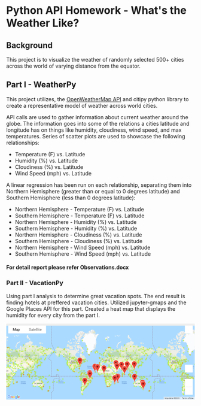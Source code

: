 # Python API Homework - What's the Weather Like?

## Background

This project is to visualize the weather of randomly selected 500+ cities across the world of varying distance from the equator.

## Part I - WeatherPy

This project utilizes, the [OpenWeatherMap API](https://openweathermap.org/api) and citipy python library to create a representative model of weather across world cities. 

API calls are used to gather information about current weather around the globe. 
The information goes into some of the relations a cities latitude and longitude has on things like humidity, cloudiness, wind speed, and max temperatures. Series of scatter plots are used to showcase the following relationships:

* Temperature (F) vs. Latitude
* Humidity (%) vs. Latitude
* Cloudiness (%) vs. Latitude
* Wind Speed (mph) vs. Latitude

A linear regression has been run on each relationship, separating them into Northern Hemisphere (greater than or equal to 0 degrees latitude) and Southern Hemisphere (less than 0 degrees latitude):

* Northern Hemisphere - Temperature (F) vs. Latitude
* Southern Hemisphere - Temperature (F) vs. Latitude
* Northern Hemisphere - Humidity (%) vs. Latitude
* Southern Hemisphere - Humidity (%) vs. Latitude
* Northern Hemisphere - Cloudiness (%) vs. Latitude
* Southern Hemisphere - Cloudiness (%) vs. Latitude
* Northern Hemisphere - Wind Speed (mph) vs. Latitude
* Southern Hemisphere - Wind Speed (mph) vs. Latitude

#### For detail report please refer Observations.docx

### Part II - VacationPy 
Using part I analysis to determine great vacation spots. The end result is finding hotels at preffered vacation cities.
Utilized jupyter-gmaps and the Google Places API for this part.
Created a heat map that displays the humidity for every city from the part I.

  ![hotel map](output_data/heatmap-vacation-cities.png)
  